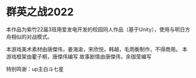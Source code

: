 # 群英之战2022

本作品为紫竹22届3班用爱发电开发的校园同人作品（基于Unity），使用与明日方舟相似的对战模式。

本游戏美术素材由唐傑伟，姜海渝，宋欣悦，韩越，毛雨衡制作，不得商用。
本游戏框架由瞿子桐，唐傑伟编写
故事剧情由唐傑伟，余珈莹编写

特别鸣谢：up主白斗七星
